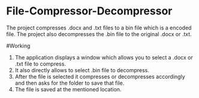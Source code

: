 # File-Compressor-Decompressor

The project compresses .docx and .txt files to a 
bin file which is a encoded file. The project also 
decompresses the .bin file to the original .docx 
or .txt.

#Working
1. The application displays a window which allows you to select a .docx or .txt 
file to compress. 
2. It also directly allows to select .bin file to decompress.
3. After the file is selected it compresses or decompresses accordingly and 
then asks for the folder to save that file.
4. The file is saved at the mentioned location.

